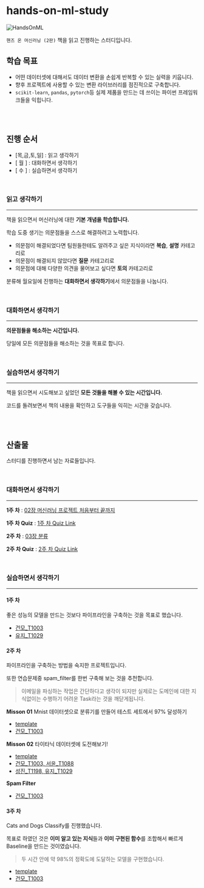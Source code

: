 # hands-on-ml-study

![HandsOnML](https://www.hanbit.co.kr/data/books/B7033438574_l.jpg)

`핸즈 온 머신러닝 (2판)` 책을 읽고 진행하는 스터디입니다.

## 학습 목표

- 어떤 데이터셋에 대해서도 데이터 변환을 손쉽게 반복할 수 있는 실력을 키웁니다.
- 향후 프로젝트에 사용할 수 있는 변환 라이브러리를 점진적으로 구축합니다.
- `scikit-learn`, `pandas`, `pytorch`등 실제 제품을 만드는 데 쓰이는 파이썬 프레임워크들을 익힙니다.

<br>
<br>

## 진행 순서

- [목,금,토,일] : 읽고 생각하기
- [ 월 ] : 대화하면서 생각하기
- [ 수 ] : 실습하면서 생각하기

<br>

### 읽고 생각하기
---

책을 읽으면서 머신러닝에 대한 **기본 개념을 학습합니다.**

학습 도중 생기는 의문점들을 스스로 해결하려고 노력합니다.

- 의문점이 해결되었다면 팀원들한테도 알려주고 싶은 지식이라면 **복습**, **설명** 카테고리로
- 의문점이 해결되지 않았다면 **질문** 카테고리로
- 의문점에 대해 다양한 의견을 물어보고 싶다면 **토의** 카테고리로

분류해 월요일에 진행하는 **대화하면서 생각하기**에서 의문점들을 나눕니다.

<br>

### 대화하면서 생각하기
---

**의문점들을 해소하는 시간입니다.**

당일에 모든 의문점들을 해소하는 것을 목표로 합니다.

<br>

### 실습하면서 생각하기
---

책을 읽으면서 시도해보고 싶었던 **모든 것들을 해볼 수 있는 시간입니다.**

코드를 돌려보면서 책의 내용을 확인하고 도구들을 익히는 시간을 갖습니다.

<br>
<br>

## 산출물

스터디를 진행하면서 남는 자료들입니다.

<br>

### 대화하면서 생각하기

---

**1주 차** : [02장 머신러닝 프로젝트 처음부터 끝까지](https://docs.google.com/presentation/d/1CvyL3EVgHQKlXW1z4RgCl99yJDVgRF9XYaO--u5aD2A/edit?usp=sharing)

**1주 차 Quiz** : [1주 차 Quiz Link](https://forms.gle/NhgsbUYVLqRW15157)

**2주 차** : [03장 분류](https://docs.google.com/presentation/d/1CvyL3EVgHQKlXW1z4RgCl99yJDVgRF9XYaO--u5aD2A/edit?usp=sharing)

**2주 차 Quiz** : [2주 차 Quiz Link](https://forms.gle/wtBTTss5mCEP48aV9)

<br>

### 실습하면서 생각하기

---

#### 1주 차

좋은 성능의 모델을 만드는 것보다 파이프라인을 구축하는 것을 목표로 했습니다.

- [건모\_T1003](https://deepnote.com/publish/09cb3043-3623-42eb-919e-692ed710b494)
- [유지\_T1029](https://deepnote.com/project/9c56916b-37fd-4003-b3cb-cb6ce0f6bd55#%2Fnotebook.ipynb)

#### 2주 차

파이프라인을 구축하는 방법을 숙지한 프로젝트입니다.

또한 연습문제중 spam\_filter를 한번 구축해 보는 것을 추천합니다. 

> 이메일을 파싱하는 작업은 간단하다고 생각이 되지만 실제로는 도메인에 대한 지식없이는 수행하기 어려운 Task라는 것을 깨닫게됩니다.

**Misson 01** Mnist 데이터셋으로 분류기를 만들어 테스트 세트에서 97% 달성하기

- [template](https://colab.research.google.com/drive/1Y_UR4Okafi5UWnq1iKiQnDRq9nrciQKq?usp=sharing)
- [건모\_T1003](https://colab.research.google.com/drive/1Ldmh9NeJPbcrg6RLlm7IrL3dj10aJict?usp=sharing)

**Misson 02** 타이타닉 데이터셋에 도전해보기!

- [template](https://deepnote.com/publish/834148fc-607e-4192-9c5b-e42792bd31ac)
- [건모\_T1003, 서윤\_T1088](https://deepnote.com/project/01e779cf-7c56-4122-b7fd-39f6430c671b)
- [성진\_T1198, 유지\_T1029](https://deepnote.com/project/a56543a1-19b8-4505-820d-35e9bebfdea4#%2Fnotebook.ipynb)

**Spam Filter**

- [건모\_T1003](https://colab.research.google.com/drive/1MJMYK0bZ6UVbmqRLOrzYyrlDSWdsz3JM?usp=sharing)

#### 3주 차

Cats and Dogs Classify를 진행했습니다.

목표로 하였던 것은 **이미 알고 있는 지식**들과  **이미 구현된 함수**를 조합해서 빠르게 Baseline을 만드는 것이였습니다.

> 두 시간 안에 약 98%의 정확도에 도달하는 모델을 구현했습니다.

- [template](https://colab.research.google.com/drive/1a6Xt2c4OpIjv_qzob36YxfNKuvLnc9hc?usp=sharing)
- [건모\_T1003](https://colab.research.google.com/drive/1SrN6FlqB3gdppFreb7ArdGYLt15UNvGR?usp=sharing)
